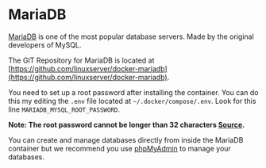 # MariaDB

[MariaDB](https://mariadb.org/) is one of the most popular database servers. Made by the original developers of MySQL.

The GIT Repository for MariaDB is located at [https://github.com/linuxserver/docker-mariadb](https://github.com/linuxserver/docker-mariadb).

You need to set up a root password after installing the container. You can do this my editing the `.env` file located at `~/.docker/compose/.env`. Look for this line `MARIADB_MYSQL_ROOT_PASSWORD`.

**Note: The root password cannot be longer than 32 characters [Source](https://bugs.mysql.com/bug.php?id=43439).**

You can create and manage databases directly from inside the MariaDB container but we recommend you use [phpMyAdmin](https://dockstarter.com/apps/phpmyadmin) to manage your databases.
